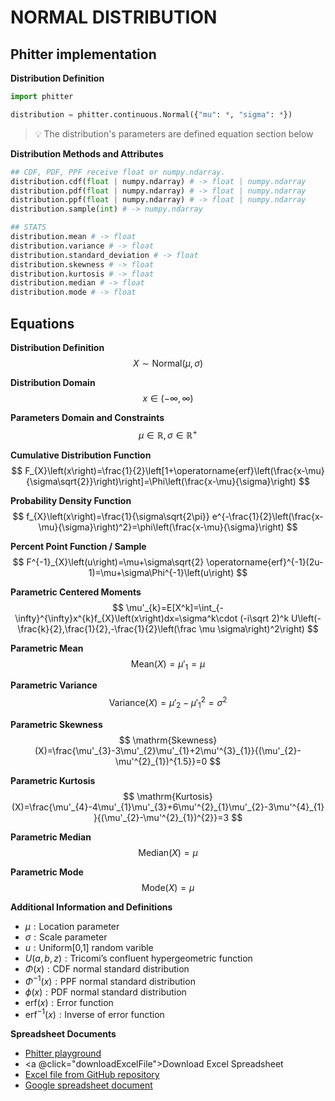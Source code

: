 # NORMAL DISTRIBUTION

## Phitter implementation

**Distribution Definition**

```python
import phitter

distribution = phitter.continuous.Normal({"mu": *, "sigma": *})
```

> 💡 The distribution's parameters are defined equation section below

**Distribution Methods and Attributes**

```python
## CDF, PDF, PPF receive float or numpy.ndarray.
distribution.cdf(float | numpy.ndarray) # -> float | numpy.ndarray
distribution.pdf(float | numpy.ndarray) # -> float | numpy.ndarray
distribution.ppf(float | numpy.ndarray) # -> float | numpy.ndarray
distribution.sample(int) # -> numpy.ndarray

## STATS
distribution.mean # -> float
distribution.variance # -> float
distribution.standard_deviation # -> float
distribution.skewness # -> float
distribution.kurtosis # -> float
distribution.median # -> float
distribution.mode # -> float
```

## Equations

**Distribution Definition**
$$ X\sim\mathrm{Normal}\left(\mu,\sigma\right) $$

**Distribution Domain**
$$ x\in\left(-\infty,\infty\right) $$

**Parameters Domain and Constraints**
$$ \mu\in\mathbb{R}, \sigma\in\mathbb{R}^{+} $$

**Cumulative Distribution Function**
$$ F_{X}\left(x\right)=\frac{1}{2}\left[1+\operatorname{erf}\left(\frac{x-\mu}{\sigma\sqrt{2}}\right)\right]=\Phi\left(\frac{x-\mu}{\sigma}\right) $$

**Probability Density Function**
$$ f_{X}\left(x\right)=\frac{1}{\sigma\sqrt{2\pi}} e^{-\frac{1}{2}\left(\frac{x-\mu}{\sigma}\right)^2}=\phi\left(\frac{x-\mu}{\sigma}\right) $$

**Percent Point Function / Sample**
$$ F^{-1}_{X}\left(u\right)=\mu+\sigma\sqrt{2} \operatorname{erf}^{-1}(2u-1)=\mu+\sigma\Phi^{-1}\left(u\right) $$

**Parametric Centered Moments**
$$ \mu'_{k}=E[X^k]=\int_{-\infty}^{\infty}x^{k}f_{X}\left(x\right)dx=\sigma^k\cdot (-i\sqrt 2)^k U\left(-\frac{k}{2},\frac{1}{2},-\frac{1}{2}\left(\frac \mu \sigma\right)^2\right) $$

**Parametric Mean**
$$ \mathrm{Mean}(X)=\mu'_{1}=\mu $$

**Parametric Variance**
$$ \mathrm{Variance}(X)=\mu'_{2}-\mu'^{2}_{1}=\sigma^{2} $$

**Parametric Skewness**
$$ \mathrm{Skewness}(X)=\frac{\mu'_{3}-3\mu'_{2}\mu'_{1}+2\mu'^{3}_{1}}{(\mu'_{2}-\mu'^{2}_{1})^{1.5}}=0 $$

**Parametric Kurtosis**
$$ \mathrm{Kurtosis}(X)=\frac{\mu'_{4}-4\mu'_{1}\mu'_{3}+6\mu'^{2}_{1}\mu'_{2}-3\mu'^{4}_{1}}{(\mu'_{2}-\mu'^{2}_{1})^{2}}=3 $$

**Parametric Median**
$$ \mathrm{Median}(X)=\mu $$

**Parametric Mode**
$$ \mathrm{Mode}(X)=\mu $$

**Additional Information and Definitions**
- $\mu:\text{Location parameter}$
- $\sigma:\text{Scale parameter}$
- $u:\text{Uniform[0,1] random varible}$
- $U(a,b,z):\text{Tricomi's confluent hypergeometric function}$
- $\Phi\left(x\right):\text{CDF normal standard distribution}$
- $\Phi^{-1}\left(x\right):\text{PPF normal standard distribution}$
- $\phi\left(x\right):\text{PDF normal standard distribution}$
- $\mathrm{erf}(x):\text{Error function}$
- $\mathrm{erf}^{-1}(x):\text{Inverse of error function}$

**Spreadsheet Documents**

-   [Phitter playground](https://phitter.io/distributions/continuous/normal)
-   <a @click="downloadExcelFile">Download Excel Spreadsheet</a>
-   [Excel file from GitHub repository](https://github.com/phitterio/phitter-files/blob/main/continuous/normal.xlsx)
-   [Google spreadsheet document](https://docs.google.com/spreadsheets/d/18QTB3YYprvdFhr6PJI-DFcZOnYAuffdH8JHOtH1f83I)

<script setup>
const downloadExcelFile = function() {
    const fileId = "normal";
    const url = `https://raw.githubusercontent.com/phitterio/phitter-files/main/continuous/${fileId}.xlsx`;
    const link = document.createElement("a");
    link.href = url;
    link.setAttribute("download", `${fileId}.xlsx`);
    document.body.appendChild(link);
    link.click();
    document.body.removeChild(link);
};
</script>

<style module>
a {
  cursor: pointer;
}
</style>

    